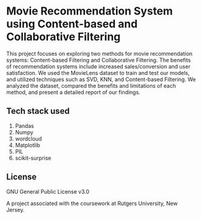 # Movie Recommendation System using Content-based and Collaborative Filtering

This project focuses on exploring two methods for movie recommendation systems: Content-based Filtering and Collaborative Filtering. The benefits of recommendation systems include increased sales/conversion and user satisfaction. We used the MovieLens dataset to train and test our models, and utilized techniques such as SVD, KNN, and Content-based Filtering. We analyzed the dataset, compared the benefits and limitations of each method, and present a detailed report of our findings.


## Tech stack used

1. Pandas
2. Numpy
3. wordcloud
4. Matplotlib
5. PIL
6. scikit-surprise

## License

GNU General Public License v3.0


A project associated with the coursework at Rutgers University, New Jersey.